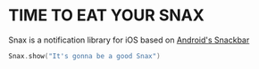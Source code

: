 # TIME TO EAT YOUR SNAX

Snax is a notification library for iOS based on [Android's Snackbar](https://www.google.com/design/spec/components/snackbars-toasts.html#snackbars-toasts-specs)


```swift
Snax.show("It's gonna be a good Snax")
```

